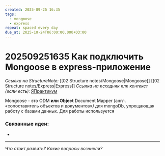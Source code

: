 ```yaml
---
created: 2025-09-25 16:35
tags:
  - mongoose
  - express
repeat: spaced every day
due_at: 2025-10-24T06:00:00.000+03:00
---
```

# 202509251635 Как подключить Mongoose в express-приложение

*Ссылка на StructureNote:* [[02 Structure notes/Mongoose|Mongoose]] [[02 Structure notes/Express|Express]]
*Ссылка на исходник или контекст (если есть):* [ЯПрактикум](https://practicum.yandex.ru/learn/backend-nodejs/courses/16b47298-e20d-4fde-9619-1ab305039a00/sprints/564238/topics/a4928f0d-5f69-4053-bea3-fa90d3a2a89f/lessons/0bdd4558-b1fe-490c-a364-99a7f2328816/)

Mongoose - это ODM **или Object** Document Mapper (англ. «сопоставитель объектов и документов»_)_ для mongoDb, упрощающая работу с базами данных. Для работы используется

### Связанные идеи:

* 

---

*Что стоит развить? Какие вопросы возникли?*
